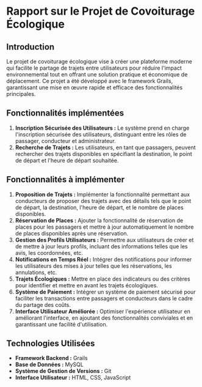 # Rapport sur le Projet de Covoiturage Écologique

## Introduction
Le projet de covoiturage écologique vise à créer une plateforme moderne qui facilite le partage de trajets entre utilisateurs pour réduire l'impact environnemental tout en offrant une solution pratique et économique de déplacement. Ce projet a été développé avec le framework Grails, garantissant une mise en œuvre rapide et efficace des fonctionnalités principales.

## Fonctionnalités implémentées
1. **Inscription Sécurisée des Utilisateurs :** Le système prend en charge l'inscription sécurisée des utilisateurs, distinguant entre les rôles de passager, conducteur et administrateur.
2. **Recherche de Trajets :** Les utilisateurs, en tant que passagers, peuvent rechercher des trajets disponibles en spécifiant la destination, le point de départ et l'heure de départ souhaitée.

## Fonctionnalités à implémenter
1. **Proposition de Trajets :** Implémenter la fonctionnalité permettant aux conducteurs de proposer des trajets avec des détails tels que le point de départ, la destination, l'heure de départ, et le nombre de places disponibles.
2. **Réservation de Places :** Ajouter la fonctionnalité de réservation de places pour les passagers et mettre à jour automatiquement le nombre de places disponibles après une réservation.
3. **Gestion des Profils Utilisateurs :** Permettre aux utilisateurs de créer et de mettre à jour leurs profils, incluant des informations telles que les avis, les coordonnées, etc.
4. **Notifications en Temps Réel :** Intégrer des notifications pour informer les utilisateurs des mises à jour telles que les réservations, les annulations, etc.
5. **Trajets Écologiques :** Mettre en place des indicateurs ou des critères pour identifier et mettre en avant les trajets écologiques.
6. **Système de Paiement :** Intégrer un système de paiement sécurisé pour faciliter les transactions entre passagers et conducteurs dans le cadre du partage des coûts.
7. **Interface Utilisateur Améliorée :** Optimiser l'expérience utilisateur en améliorant l'interface, en ajoutant des fonctionnalités conviviales et en garantissant une facilité d'utilisation.

## Technologies Utilisées
- **Framework Backend :** Grails
- **Base de Données :** MySQL
- **Système de Gestion de Versions :** Git
- **Interface Utilisateur :** HTML, CSS, JavaScript


